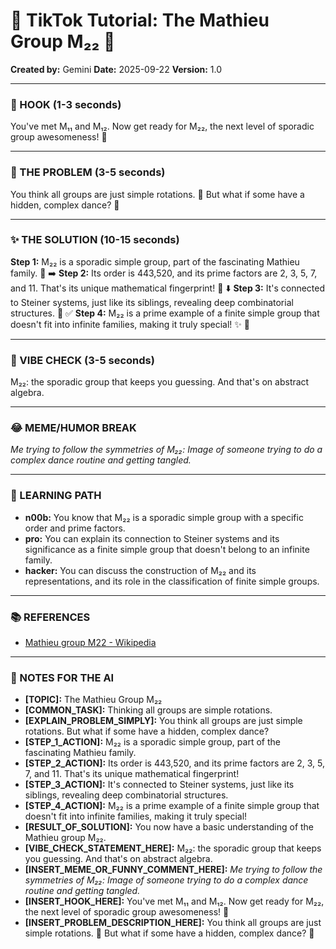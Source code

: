 
# 🎵 TikTok Tutorial: The Mathieu Group M₂₂ 🎵

**Created by:** Gemini
**Date:** 2025-09-22
**Version:** 1.0

---

### 🤩 HOOK (1-3 seconds)

You've met M₁₁ and M₁₂. Now get ready for M₂₂, the next level of sporadic group awesomeness! 🤯

---

### 🤔 THE PROBLEM (3-5 seconds)

You think all groups are just simple rotations. 🔄 But what if some have a hidden, complex dance? 💃

---

### ✨ THE SOLUTION (10-15 seconds)

**Step 1:** M₂₂ is a sporadic simple group, part of the fascinating Mathieu family. 🔢 ➡️
**Step 2:** Its order is 443,520, and its prime factors are 2, 3, 5, 7, and 11. That's its unique mathematical fingerprint! 🧬 ⬇️
**Step 3:** It's connected to Steiner systems, just like its siblings, revealing deep combinatorial structures. 🧩 ✅
**Step 4:** M₂₂ is a prime example of a finite simple group that doesn't fit into infinite families, making it truly special! ✨ 🎉

---

### 💅 VIBE CHECK (3-5 seconds)

M₂₂: the sporadic group that keeps you guessing. And that's on abstract algebra.

---

### 😂 MEME/HUMOR BREAK

*Me trying to follow the symmetries of M₂₂:*
*Image of someone trying to do a complex dance routine and getting tangled.*

---

### 🧠 LEARNING PATH

*   **n00b:** You know that M₂₂ is a sporadic simple group with a specific order and prime factors.
*   **pro:** You can explain its connection to Steiner systems and its significance as a finite simple group that doesn't belong to an infinite family.
*   **hacker:** You can discuss the construction of M₂₂ and its representations, and its role in the classification of finite simple groups.

---

### 📚 REFERENCES

*   [Mathieu group M22 - Wikipedia](https://en.wikipedia.org/wiki/Mathieu_group_M22)

---

### 📝 NOTES FOR THE AI

*   **[TOPIC]:** The Mathieu Group M₂₂
*   **[COMMON_TASK]:** Thinking all groups are simple rotations.
*   **[EXPLAIN_PROBLEM_SIMPLY]:** You think all groups are just simple rotations. But what if some have a hidden, complex dance?
*   **[STEP_1_ACTION]:** M₂₂ is a sporadic simple group, part of the fascinating Mathieu family.
*   **[STEP_2_ACTION]:** Its order is 443,520, and its prime factors are 2, 3, 5, 7, and 11. That's its unique mathematical fingerprint!
*   **[STEP_3_ACTION]:** It's connected to Steiner systems, just like its siblings, revealing deep combinatorial structures.
*   **[STEP_4_ACTION]:** M₂₂ is a prime example of a finite simple group that doesn't fit into infinite families, making it truly special!
*   **[RESULT_OF_SOLUTION]:** You now have a basic understanding of the Mathieu group M₂₂.
*   **[VIBE_CHECK_STATEMENT_HERE]:** M₂₂: the sporadic group that keeps you guessing. And that's on abstract algebra.
*   **[INSERT_MEME_OR_FUNNY_COMMENT_HERE]:** *Me trying to follow the symmetries of M₂₂:*
*Image of someone trying to do a complex dance routine and getting tangled.*
*   **[INSERT_HOOK_HERE]:** You've met M₁₁ and M₁₂. Now get ready for M₂₂, the next level of sporadic group awesomeness! 🤯
*   **[INSERT_PROBLEM_DESCRIPTION_HERE]:** You think all groups are just simple rotations. 🔄 But what if some have a hidden, complex dance? 💃
